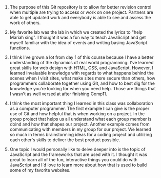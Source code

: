 1. The purpose of this Git repository is to allow for better revision control when multiple are trying to access or work on one project. Partners are able to get updated work and everybody is able to see and assess the work of others. 

2. My favorite lab was the lab in which we created the lyrics to "help Mariah sing". I thought it was a fun way to teach JavaScript and get myself familiar with the idea of events and writing basing JavaScript functions. 

3. I think I've grown a lot from day 1 of this course because I have a better understanding of the dynamics of real world programming. I've learned great skills for web design with HTML, CSS, and JavaScript. However, I learned invaluable knowledge with regards to what happens behind the scenes when I visit sites, what make sites more secure than others, how programmers collaborate together using Git, and how to best dig for the knowledge you're looking for when you need help. Those are things that I wasn't as well versed at after finishing Comp11. 

4. I think the most important thing I learned in this class was collaboration as a computer programmer. The first example I can give is the proper use of Git and how helpful that is when working on a project. In the group project that helps us all understand what each group member is doind and how that shapes our project. Another example comes from communicating with members in my group for our project. We learned so much in terms brainstorming ideas for a coding project and utilizing each other's skills to deliver the best product possible. 

5. One topic I would personally like to delve deeper into is the topic of JavaScript and the frameworks that are used with it. I thought it was great to learn all of the fun, interactive things you could do with JavaScript and I'd love to learn more about how that is used to build some of my favorite websites. 
